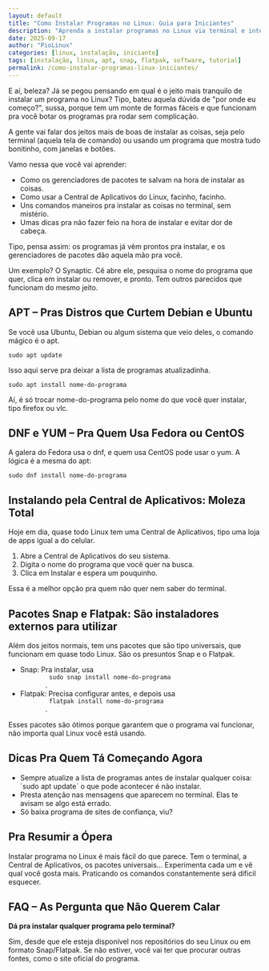```yaml
---
layout: default
title: "Como Instalar Programas no Linux: Guia para Iniciantes"
description: "Aprenda a instalar programas no Linux via terminal e interfaces gráficas. Compare apt, snap, flatpak e lojas de apps."
date: 2025-09-17
author: "PioLinux"
categories: [linux, instalação, iniciante]
tags: [instalação, linux, apt, snap, flatpak, software, tutorial]
permalink: /como-instalar-programas-linux-iniciantes/
---
```



<section class="post-content">
<p>
      E aí, beleza? Já se pegou pensando em qual é o jeito mais tranquilo de instalar um programa no Linux? Tipo, bateu aquela dúvida de "por onde eu começo?", sussa, porque tem um monte de formas fáceis e que funcionam pra você botar os programas pra rodar sem complicação.
     </p>
<p>
      A gente vai falar dos jeitos mais de boas de instalar as coisas, seja pelo terminal (aquela tela de comando) ou usando um programa que mostra tudo bonitinho, com janelas e botões.
     </p>
<p>
      Vamo nessa que você vai aprender:
     </p>
<ul>
<li>
       Como os gerenciadores de pacotes te salvam na hora de instalar as coisas.
      </li>
<li>
       Como usar a Central de Aplicativos do Linux, facinho, facinho.
      </li>
<li>
       Uns comandos maneiros pra instalar as coisas no terminal, sem mistério.
      </li>
<li>
       Umas dicas pra não fazer feio na hora de instalar e evitar dor de cabeça.
      </li>
</ul>
<p>
      Tipo, pensa assim: os programas já vêm prontos pra instalar, e os gerenciadores de pacotes dão aquela mão pra você.
     </p>
<p>
      Um exemplo? O Synaptic. Cê abre ele, pesquisa o nome do programa que quer, clica em instalar ou remover, e pronto. Tem outros parecidos que funcionam do mesmo jeito.
     </p>
<h2>
      APT – Pras Distros que Curtem Debian e Ubuntu
     </h2>
<p>
      Se você usa Ubuntu, Debian ou algum sistema que veio deles, o comando mágico é o apt.
     </p>
<pre><code>sudo apt update</code></pre>
<p>
      Isso aqui serve pra deixar a lista de programas atualizadinha.
     </p>
<pre><code>sudo apt install nome-do-programa</code></pre>
<p>
      Aí, é só trocar nome-do-programa pelo nome do que você quer instalar, tipo firefox ou vlc.
     </p>
<h2>
      DNF e YUM – Pra Quem Usa Fedora ou CentOS
     </h2>
<p>
      A galera do Fedora usa o dnf, e quem usa CentOS pode usar o yum. A lógica é a mesma do apt:
     </p>
<pre><code>sudo dnf install nome-do-programa</code></pre>
<h2>
      Instalando pela Central de Aplicativos: Moleza Total
     </h2>
<p>
      Hoje em dia, quase todo Linux tem uma Central de Aplicativos, tipo uma loja de apps igual a do celular.
     </p>
<ol>
<li>
       Abre a Central de Aplicativos do seu sistema.
      </li>
<li>
       Digita o nome do programa que você quer na busca.
      </li>
<li>
       Clica em Instalar e espera um pouquinho.
      </li>
</ol>
<p>
      Essa é a melhor opção pra quem não quer nem saber do terminal.
     </p>
<h2>
      Pacotes Snap e Flatpak: São instaladores externos para utilizar
     </h2>
<p>
      Além dos jeitos normais, tem uns pacotes que são tipo universais, que funcionam em quase todo Linux. São os presuntos Snap e o Flatpak.
     </p>
<ul>
<li>
       Snap: Pra instalar, usa
       <code>
        sudo snap install nome-do-programa
       </code>
       .
      </li>
<li>
       Flatpak: Precisa configurar antes, e depois usa
       <code>
        flatpak install nome-do-programa
       </code>
       .
      </li>
</ul>
<p>
      Esses pacotes são ótimos porque garantem que o programa vai funcionar, não importa qual Linux você está usando.
     </p>
<h2>
      Dicas Pra Quem Tá Começando Agora
     </h2>
<ul>
<li>
       Sempre atualize a lista de programas antes de instalar qualquer coisa: `sudo apt update` o que pode acontecer é não instalar.
      </li>
<li>
       Presta atenção nas mensagens que aparecem no terminal. Elas te avisam se algo está errado.
      </li>
<li>
       Só baixa programa de sites de confiança, viu?
      </li>
</ul>
<h2>
      Pra Resumir a Ópera
     </h2>
<p>
      Instalar programa no Linux é mais fácil do que parece. Tem o terminal, a Central de Aplicativos, os pacotes universais… Experimenta cada um e vê qual você gosta mais. Praticando os comandos constantemente será dificil esquecer.
     </p>
<h2>
      FAQ – As Pergunta que Não Querem Calar
     </h2>
<p>
<strong>
       Dá pra instalar qualquer programa pelo terminal?
      </strong>
</p>
<p>
      Sim, desde que ele esteja disponível nos repositórios do seu Linux ou em formato Snap/Flatpak. Se não estiver, você vai ter que procurar outras fontes, como o site oficial do programa.
     </p>
</section>
